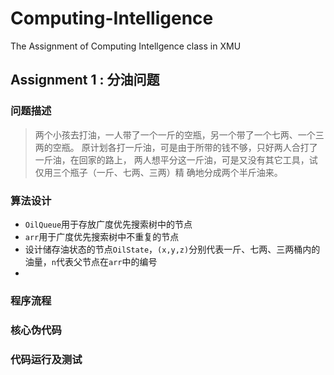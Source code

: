 # Computing-Intelligence

The Assignment of Computing Intellgence class in XMU

## Assignment 1 : 分油问题

### 问题描述
> 两个小孩去打油，一人带了一个一斤的空瓶，另一个带了一个七两、一个三两的空瓶。
原计划各打一斤油，可是由于所带的钱不够，只好两人合打了一斤油，在回家的路上，
两人想平分这一斤油，可是又没有其它工具，试仅用三个瓶子（一斤、七两、三两）精
确地分成两个半斤油来。

### 算法设计
- `OilQueue`用于存放广度优先搜索树中的节点
- `arr`用于广度优先搜索树中不重复的节点
- 设计储存油状态的节点`OilState`，`(x,y,z)`分别代表一斤、七两、三两桶内的油量，`n`代表父节点在`arr`中的编号
- 
### 程序流程
### 核心伪代码
### 代码运行及测试



